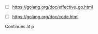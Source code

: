 - [ ] https://golang.org/doc/effective_go.html
- [ ] https://golang.org/doc/code.html


Continues at p
